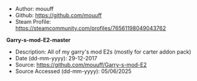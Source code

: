 - Author: mouuff
- Github: https://github.com/mouuff
- Steam Profile: https://steamcommunity.com/profiles/76561198049043762

**Garry-s-mod-E2-master**
- Description: All of my garry's mod E2s (mostly for carter addon pack)
- Date (dd-mm-yyyy): 29-12-2017
- Source: https://github.com/mouuff/Garry-s-mod-E2
- Source Accessed (dd-mm-yyyy): 05/06/2025
